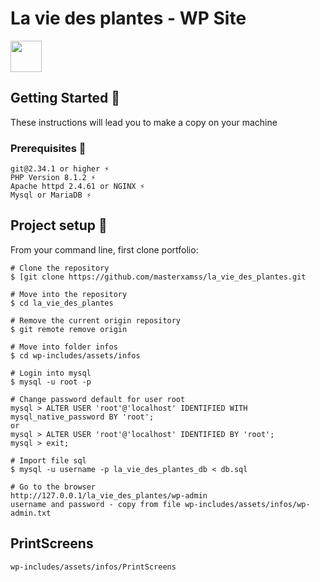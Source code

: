 # La vie des plantes - WP Site
  <img src="https://github.com/masterxamss/portfolio/assets/133535176/d891aecb-729a-4957-97ab-259a87a26074" with=100 height=50 /> 


## Getting Started 🚀
These instructions will lead you to make a copy on your machine
### Prerequisites 📝
```
git@2.34.1 or higher ⚡
PHP Version 8.1.2 ⚡
Apache httpd 2.4.61 or NGINX ⚡
Mysql or MariaDB ⚡
```
## Project setup 🔧
From your command line, first clone portfolio:
```
# Clone the repository
$ [git clone https://github.com/masterxamss/la_vie_des_plantes.git

# Move into the repository
$ cd la_vie_des_plantes

# Remove the current origin repository
$ git remote remove origin

# Move into folder infos
$ cd wp-includes/assets/infos

# Login into mysql
$ mysql -u root -p

# Change password default for user root
mysql > ALTER USER 'root'@'localhost' IDENTIFIED WITH mysql_native_password BY 'root';
or
mysql > ALTER USER 'root'@'localhost' IDENTIFIED BY 'root';
mysql > exit;

# Import file sql
$ mysql -u username -p la_vie_des_plantes_db < db.sql

# Go to the browser
http://127.0.0.1/la_vie_des_plantes/wp-admin
username and password - copy from file wp-includes/assets/infos/wp-admin.txt
```

## PrintScreens
```
wp-includes/assets/infos/PrintScreens
```

  
